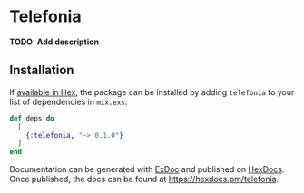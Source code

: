# Telefonia

**TODO: Add description**

## Installation

If [available in Hex](https://hex.pm/docs/publish), the package can be installed
by adding `telefonia` to your list of dependencies in `mix.exs`:

```elixir
def deps do
  [
    {:telefonia, "~> 0.1.0"}
  ]
end
```

Documentation can be generated with [ExDoc](https://github.com/elixir-lang/ex_doc)
and published on [HexDocs](https://hexdocs.pm). Once published, the docs can
be found at <https://hexdocs.pm/telefonia>.


